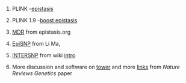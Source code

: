 1. PLINK -[epistasis](http://pngu.mgh.harvard.edu/~purcell/plink/epi.shtml)

2. PLINK 1.9 -[boost epistasis](https://www.cog-genomics.org/plink2/epistasis)

3. [MDR](http://www.epistasis.org/index-3.html) from epistasis.org

4. [EpiSNP](http://animalgene.umn.edu/episnp/download.html) from Li Ma,

5. [INTERSNP](http://intersnp.meb.uni-bonn.de/) from wiki [intro](http://en.wikipedia.org/wiki/Epistasis)

6. More discussion and software on [tower](https://tower.im/projects/c244faecb1e84dd6a3c99578afaab390/todos/6521f2ab04de4a748a3da0ce53f6a40e/)
and more [links](http://www.nature.com/nrg/journal/v15/n11/full/nrg3747.html#link-groups) from *Nature Reviews Genetics* paper

